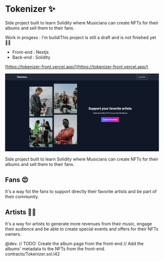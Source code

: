 # Tokenizer ✨

Side project built to learn Solidity where Musicians can create NFTs for their albums and sell them to their fans.

Work in progess : I'm buildiThis project is still a draft and is not finished yet 🧑‍💻

- Front-end : Nextjs
- Back-end : Solidity

[https://tokenizer-front.vercel.app/](https://tokenizer-front.vercel.app/)

![Readme hero](public/images/reamde_hero.png)

Side project built to learn Solidity where Musicians can create NFTs for their albums and sell them to their fans.

## Fans 😍

It's a way fot the fans to support directly their favorite artists and be part of their community.

## Artists 🦹‍♀️

It's a way for artists to generate more revenues from their music, engage their audience and be able to create special events and offers for their NFTs owners.

@dev.
// TODO: Create the album page from the front-end
// Add the albums' metadata to the NFTs from the front-end.
contracts/Tokenizer.sol.l42
